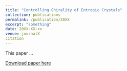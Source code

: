 ```yaml
---
title: "Controlling Chirality of Entropic Crystals"
collection: publications
permalink: /publication/20XX
excerpt: "something"
date: 20XX-XX-xx
venue: journalX
citation
---
```

This paper ...

[Download paper here](http://academicpages.github.io/files/paper1.pdf)
